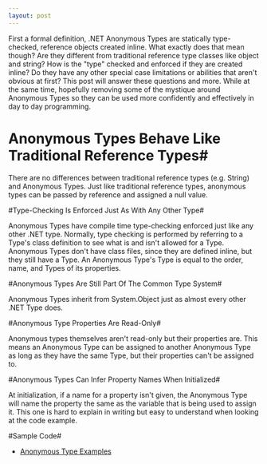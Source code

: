 ```yaml
---
layout: post
---
```

First a formal definition, .NET Anonymous Types are statically type-checked, reference objects created inline. What exactly does that mean though? Are they different from traditional reference type classes like object and string? How is the "type" checked and enforced if they are created inline? Do they have any other special case limitations or abilities that aren't obvious at first? This post will answer these questions and more. While at the same time, hopefully removing some of the mystique around Anonymous Types so they can be used more confidently and effectively in day to day programming.

# Anonymous Types Behave Like Traditional Reference Types#

There are no differences between traditional reference types (e.g. String) and Anonymous Types. Just like traditional reference types, anonymous types can be passed by reference and assigned a null value.

#Type-Checking Is Enforced Just As With Any Other Type#

Anonymous Types have compile time type-checking enforced just like any other .NET type. Normally, type checking is performed by referring to a Type's class definition to see what is and isn't allowed for a Type. Anonymous Types don't have class files, since they are defined inline, but they still have a Type. An Anonymous Type's Type is equal to the order, name, and Types of its properties.

#Anonymous Types Are Still Part Of The Common Type System#

Anonymous Types inherit from System.Object just as almost every other .NET Type does.

#Anonymous Type Properties Are Read-Only#

Anonymous types themselves aren't read-only but their properties are. This means an Anonymous Type can be assigned to another Anonymous Type as long as they have the same Type, but their properties can't be assigned to.

#Anonymous Types Can Infer Property Names When Initialized#

At initialization, if a name for a property isn't given, the Anonymous Type will name the property the same as the variable that is being used to assign it. This one is hard to explain in writing but easy to understand when looking at the code example.

#Sample Code#

* [Anonymous Type Examples][1]

[1]: https://github.com/mrucker/.NET-Studies/tree/master/AnonymousTypes 
